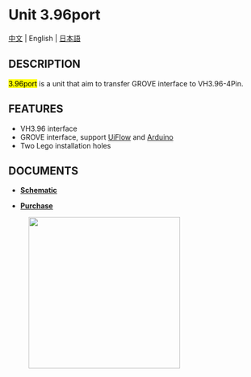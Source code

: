 # Unit 3.96port

[中文](/zh_CN/product_documents/units/unit_396port) | English | [日本語](ja/product_documents/units/unit_396port)

## DESCRIPTION

<mark>3.96port</mark> is a unit that aim to transfer GROVE interface to VH3.96-4Pin.

## FEATURES

-  VH3.96 interface
-  GROVE interface, support [UiFlow](http://flow.m5stack.com) and [Arduino](http://www.arduino.cc)
-  Two Lego installation holes

## DOCUMENTS

- **[Schematic](https://github.com/m5stack/M5-Schematic/blob/master/Units/UNIT_2TO396.pdf)**

- **[Purchase](https://www.aliexpress.com/store/3226069?spm=2114.search0104.3.5.66051a4dlpB2ti)**

<figure>
    <img src="assets/img/product_pics/units/M5GO_Unit_3.96.jpg" height="300" width="300">
</figure>
